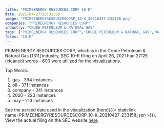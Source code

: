```yaml
---
title: "PRIMEENERGY RESOURCES CORP 10-K"
date: 2021-04-27T23:31:58
image: "PRIMEENERGYRESOURCESCORP_10-K_20210427-233158.png"
companies: "PRIMEENERGY RESOURCES CORP"
industry: "CRUDE PETROLEUM & NATURAL GAS"
tags: ["PRIMEENERGY RESOURCES CORP","CRUDE PETROLEUM & NATURAL GAS","04-26-2021","10-K"]
forms: "10-K"
---
```

PRIMEENERGY RESOURCES CORP, which is in the Crude Petroleum & Natural Gas [1311] industry, SEC 10-K filing on April 26, 2021 had 27125 (cleaned) words - 600 were utilized for the visualizations.

Top Words:
1. gas - 394 instances
2. oil - 371 instances
3. company - 341 instances
4. 2020 - 223 instances
5. may - 213 instances


See the parsed data used in the visualization [here]({{< staticlink name=PRIMEENERGYRESOURCESCORP_10-K_20210427-233158.json >}}).  
View the actual filing on the SEC website [here](https://www.sec.gov/Archives/edgar/data/56868/0001193125-21-129649.txt)